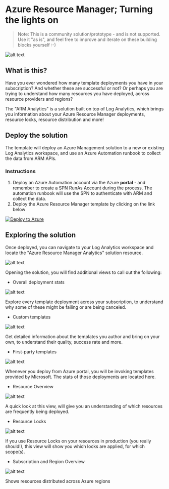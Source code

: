 # Azure Resource Manager; Turning the lights on
>Note: This is a community solution/prototype - and is not supported. Use it "as is", and feel free to improve and iterate on these building blocks yourself :-)

![alt text](images/metapoint.png "ARM Analytics")

## What is this?

Have you ever wondered how many template deployments you have in your subscription? And whether these are successful or not?
Or perhaps you are trying to understand how many resources you have deployed, across resource providers and regions?

The "ARM Analytics" is a solution built on top of Log Analytics, which brings you information about your Azure Resource Manager deployments, resource locks, resource distribution and more!

## Deploy the solution

The template will deploy an Azure Management solution to a new or existing Log Analytics workspace, and use an Azure Automation runbook to collect the data from ARM APIs.

### Instructions

1. Deploy an Azure Automation account via the Azure **portal** - and remember to create a SPN RunAs Account during the process. The automation runbook will use the SPN to authenticate with ARM and collect the data.
2. Deploy the Azure Resource Manager template by clicking on the link below

[![Deploy to Azure](http://azuredeploy.net/deploybutton.png)](https://portal.azure.com/#create/Microsoft.Template/uri/https%3A%2F%2Fraw.githubusercontent.com%2Fkrnese%2Fazuredeploy%2Fmaster%2FARM%2FarmAnalytics%2FarmAnalytics.json)

## Exploring the solution

Once deployed, you can navigate to your Log Analytics workspace and locate the "Azure Resource Manager Analytics" solution resource.

![alt text](images/overview.png "Solution overview")

Opening the solution, you will find additional views to call out the following:

* Overall deployment stats

![alt text](images/armoverview.png "ARM deployments")

Explore every template deployment across your subscription, to understand why some of these might be failing or are being canceled.

* Custom templates

![alt text](images/custom.png "Custom template overview")

Get detailed information about the templates you author and bring on your own, to understand their quality, success rate and more.

* First-party templates

![alt text](images/firstparty.png "First-party template overview")

Whenever you deploy from Azure portal, you will be invoking templates provided by Microsoft. The stats of those deployments are located here.

* Resource Overview

![alt text](images/resources.png "Resource overview")

A quick look at this view, will give you an understanding of which resources are frequently being deployed.

* Resource Locks

![alt text](images/locks.png "Resource lock overview")

If you use Resource Locks on your resources in production (you really should!), this view will show you which locks are applied, for which scope(s).

* Subscription and Region Overview

![alt text](images/subregion.png "region usage")

Shows resources distributed across Azure regions